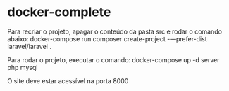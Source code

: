 # docker-complete

Para recriar o projeto, apagar o conteúdo da pasta src e rodar o comando abaixo:
docker-compose run composer create-project -—prefer-dist laravel/laravel .  

Para rodar o projeto, executar o comando:
docker-compose up -d server php mysql

O site deve estar acessível na porta 8000
